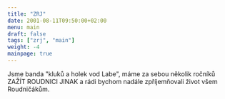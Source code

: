 ```yaml
---
title: "ZRJ"
date: 2001-08-11T09:50:00+02:00
menu: main
draft: false
tags: ["zrj", "main"]
weight: -4
mainpage: true
---
```


Jsme banda "kluků a holek vod Labe", máme za sebou několik ročníků ZAŽÍT ROUDNICI JINAK a rádi bychom nadále zpříjemňovali život všem Roudničákům.